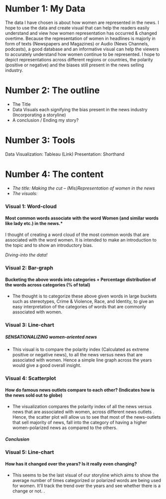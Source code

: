 # Number 1: My Data
The data I have chosen is about how women are represented in the news. 
I hope to use the data and create visual that can help the readers easily understand and view how women representation has occurred & changed overtime. Because the representation of women in headlines is majorly in form of texts (Newspapers and Magazines) or Audio (News Channels, podcasts), a good database and an informative visual can help the viewers to accurately understand how women continue to be represented.
I hope to depict representations across different regions or countries, the polarity (positive or negative) and the biases still present in the news selling industry.

# Number 2: The outline
- The Title
- Data Visuals each signifying the bias present in the news industry (Incorporating a storyline)
- A conclusion / Ending my story?

# Number 3: Tools
Data Visualization: Tableau (Link)
Presentation: Shorthand

# Number 4: The content
- *The title: Making the cut – (Mis)Representation of women in the news*
- *The visuals:*

### Visual 1: Word-cloud
#### Most common words associate with the word Women (and similar words like lady etc.) in the news.*
I thought of creating a word cloud of the most common words that are associated with the word women. It is intended to make an introduction to the topic and to show an introductory bias. 





*Diving-into the data!*

### Visual 2: Bar-graph
#### Bucketing the above words into categories + Percentage distribution of the words across categories (% of total) 
- The thought is to categorize these above given words in large buckets such as stereotypes, Crime & Violence, Race, and Identity, to give an easy interpretation of the categories of words that are commonly associated with women.




### Visual 3: Line-chart
##### SENSATIONALIZING women-oriented news
- This visual is to compare the polarity index (Calculated as extreme positive or negative news), to all the news versus news that are associated with women. Hence a simple line graph across the years would give a good overall insight.

### Visual 4: Scatterplot
#### How do famous news outlets compare to each other? (Indicates how is the news sold out to globe)
- The visualization compares the polarity index of all the news versus news that are associated with women, across different news outlets . Hence, the scatter plot will allow us to see that most of the news-outlets that sell majority of news, fall into the category of having a higher women-polarized news as compared to the others.


#### *Conclusion*
### Visual 5: Line-chart
#### How has it changed over the years? Is it really even changing?
- This seems to be the last visual of our storyline which aims to show the average number of times categorized or polarized words are being used for women. It’ll track the trend over the years and see whether there is a change or not.
.















